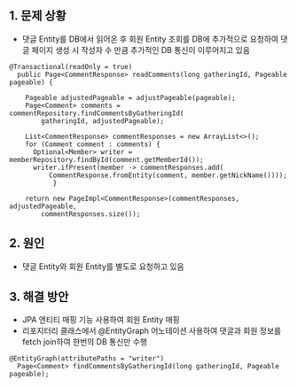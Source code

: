 ## 1. 문제 상황
 - 댓글 Entity를 DB에서 읽어온 후 회원 Entity 조회를 DB에 추가적으로 요청하여 댓글 페이지 생성 시 작성자 수 만큼 추가적인 DB 통신이 이루어지고 있음
```
@Transactional(readOnly = true)
  public Page<CommentResponse> readComments(long gatheringId, Pageable pageable) {

    Pageable adjustedPageable = adjustPageable(pageable);
    Page<Comment> comments = commentRepository.findCommentsByGatheringId(
        gatheringId, adjustedPageable);

    List<CommentResponse> commentResponses = new ArrayList<>();
    for (Comment comment : comments) {
      Optional<Member> writer = memberRepository.findById(comment.getMemberId());
      writer.ifPresent(member -> commentResponses.add(
	      CommentResponse.fromEntity(comment, member.getNickName())));
           }

    return new PageImpl<CommentResponse>(commentResponses, adjustedPageable,
        commentResponses.size());

```


## 2. 원인
 - 댓글 Entity와 회원 Entity를 별도로 요청하고 있음

## 3. 해결 방안
 - JPA 엔티티 매핑 기능 사용하여 회원 Entity 매핑
 - 리포지터리 클래스에서 @EntityGraph 어노테이션 사용하여 댓글과 회원 정보를 fetch join하여 한번의 DB 통신만 수행

```
@EntityGraph(attributePaths = "writer")
  Page<Comment> findCommentsByGatheringId(long gatheringId, Pageable pageable);

```